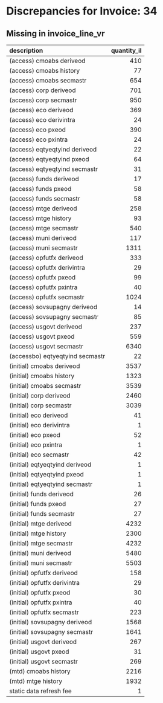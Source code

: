 # Discrepancies for Invoice: 34

## Missing in invoice_line_vr

| description                     |   quantity_il |
|:--------------------------------|--------------:|
| (access) cmoabs deriveod        |           410 |
| (access) cmoabs history         |            77 |
| (access) cmoabs secmastr        |           654 |
| (access) corp deriveod          |           701 |
| (access) corp secmastr          |           950 |
| (access) eco deriveod           |           369 |
| (access) eco derivintra         |            24 |
| (access) eco pxeod              |           390 |
| (access) eco pxintra            |            24 |
| (access) eqtyeqtyind deriveod   |            22 |
| (access) eqtyeqtyind pxeod      |            64 |
| (access) eqtyeqtyind secmastr   |            31 |
| (access) funds deriveod         |            17 |
| (access) funds pxeod            |            58 |
| (access) funds secmastr         |            58 |
| (access) mtge deriveod          |           258 |
| (access) mtge history           |            93 |
| (access) mtge secmastr          |           540 |
| (access) muni deriveod          |           117 |
| (access) muni secmastr          |          1311 |
| (access) opfutfx deriveod       |           333 |
| (access) opfutfx derivintra     |            29 |
| (access) opfutfx pxeod          |            99 |
| (access) opfutfx pxintra        |            40 |
| (access) opfutfx secmastr       |          1024 |
| (access) sovsupagny deriveod    |            14 |
| (access) sovsupagny secmastr    |            85 |
| (access) usgovt deriveod        |           237 |
| (access) usgovt pxeod           |           559 |
| (access) usgovt secmastr        |          6340 |
| (accessbo) eqtyeqtyind secmastr |            22 |
| (initial) cmoabs deriveod       |          3537 |
| (initial) cmoabs history        |          1323 |
| (initial) cmoabs secmastr       |          3539 |
| (initial) corp deriveod         |          2460 |
| (initial) corp secmastr         |          3039 |
| (initial) eco deriveod          |            41 |
| (initial) eco derivintra        |             1 |
| (initial) eco pxeod             |            52 |
| (initial) eco pxintra           |             1 |
| (initial) eco secmastr          |            42 |
| (initial) eqtyeqtyind deriveod  |             1 |
| (initial) eqtyeqtyind pxeod     |             1 |
| (initial) eqtyeqtyind secmastr  |             1 |
| (initial) funds deriveod        |            26 |
| (initial) funds pxeod           |            27 |
| (initial) funds secmastr        |            27 |
| (initial) mtge deriveod         |          4232 |
| (initial) mtge history          |          2300 |
| (initial) mtge secmastr         |          4232 |
| (initial) muni deriveod         |          5480 |
| (initial) muni secmastr         |          5503 |
| (initial) opfutfx deriveod      |           158 |
| (initial) opfutfx derivintra    |            29 |
| (initial) opfutfx pxeod         |            30 |
| (initial) opfutfx pxintra       |            40 |
| (initial) opfutfx secmastr      |           223 |
| (initial) sovsupagny deriveod   |          1568 |
| (initial) sovsupagny secmastr   |          1641 |
| (initial) usgovt deriveod       |           267 |
| (initial) usgovt pxeod          |            31 |
| (initial) usgovt secmastr       |           269 |
| (mtd) cmoabs history            |          2216 |
| (mtd) mtge history              |          1932 |
| static data refresh fee         |             1 |

